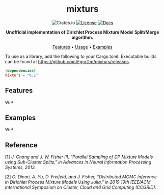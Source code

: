 <!-- markdownlint-disable -->
<div id="top"></div>
<div align="center">
    <h1>mixturs</h1>
    <p>
       <img alt="Crates.io" src="https://img.shields.io/crates/v/mixturs">
       <a href="LICENSE"><img src="https://img.shields.io/github/license/EgorDm/mixturs" alt="License"></a>
 <a href="https://docs.rs/mixturs"><img src="https://img.shields.io/docsrs/mixturs" alt="Docs"></a>
    </p>
    <p>
        <b>Unofficial implementation of Dirichlet Process Mixture Model Split/Merge algorithm.</b>
    </p>
</div>
<p align="center">
  <a href="#features">Features</a> •
  <a href="#usage">Usage</a> •
  <a href="#examples">Examples</a>
</p>
<!-- markdownlint-enable -->


To use as a library, add the following to your Cargo.toml. Executable builds can be found at https://github.com/EgorDm/mixturs/releases.

```toml
[dependencies]
mixturs = "0.1"
```

## Features

WIP

## Examples

WIP

## Reference

[1] *J. Chang and J. W. Fisher III, “Parallel Sampling of DP Mixture Models using Sub-Cluster Splits,” in Advances in Neural Information Processing Systems, 2013.*

[2] *O. Dinari, A. Yu, O. Freifeld, and J. Fisher, “Distributed MCMC Inference in Dirichlet Process Mixture Models Using Julia,” in 2019 19th IEEE/ACM International Symposium on Cluster, Cloud and Grid Computing (CCGRID).*

